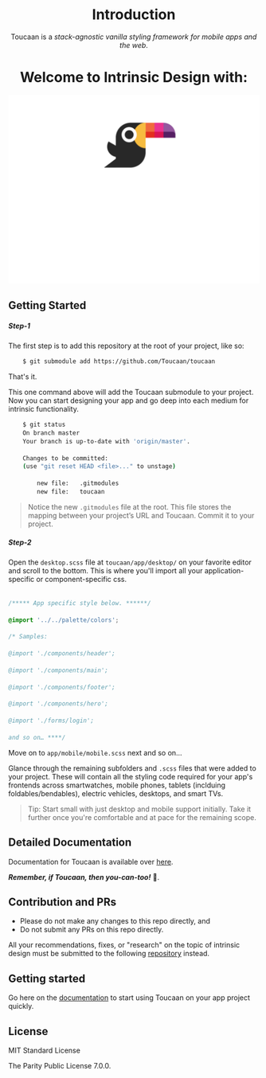 
<div align="center">
    <h1>Introduction </h1>
    <p>Toucaan is a <em>stack-agnostic vanilla styling framework for mobile apps and the web</em>.</p>
    <h1>Welcome to Intrinsic Design with:</h1>
    <a href="https://toucaan.com" rel="follow">
        <img src="header.svg" width="800">
    </a>
</div>

## Getting Started

##### Step-1
The first step is to add this repository at the root of your project, like so:

```bash
    $ git submodule add https://github.com/Toucaan/toucaan
```

That's it.

This one command above will add the Toucaan submodule to your project. Now you can start designing your app and go deep into each medium for intrinsic functionality. 

```bash
    $ git status
    On branch master
    Your branch is up-to-date with 'origin/master'.

    Changes to be committed:
    (use "git reset HEAD <file>..." to unstage)

        new file:   .gitmodules
        new file:   toucaan
```

> Notice the new `.gitmodules` file at the root. This file stores the mapping between your project’s URL and Toucaan. Commit it to your project.


##### Step-2
Open the `desktop.scss` file at `toucaan/app/desktop/` on your favorite editor and scroll to the bottom. This is where you'll import all your application-specific or component-specific css.

```css

/***** App specific style below. ******/

@import '../../palette/colors';

/* Samples:

@import './components/header';

@import './components/main';

@import './components/footer';

@import './components/hero';

@import './forms/login';

and so on… ****/

```

Move on to `app/mobile/mobile.scss` next and so on… 

Glance through the remaining subfolders and `.scss` files that were added to your project. These will contain all the styling code required for your app's frontends across smartwatches, mobile phones, tablets (inclduing foldables/bendables), electric vehicles, desktops, and smart TVs.

> Tip: Start small with just desktop and mobile support initially. Take it further once you're comfortable and at pace for the remaining scope. 

## Detailed Documentation
Documentation for Toucaan is available over [here](https://toucaan.com).

**_Remember, if Toucaan, then you-can-too!_** 🥳.

## Contribution and PRs 

- Please do not make any changes to this repo directly, and 
- Do not submit any PRs on this repo directly.

All your recommendations, fixes, or "research" on the topic of intrinsic design must be submitted to the following [repository](https://github.com/Toucaan/toucaan.research) instead.

## Getting started

Go here on the [documentation](https://www.toucaan.com/docs/getting-started) to start using Toucaan on your app project quickly.

## License

MIT Standard License

The Parity Public License 7.0.0.